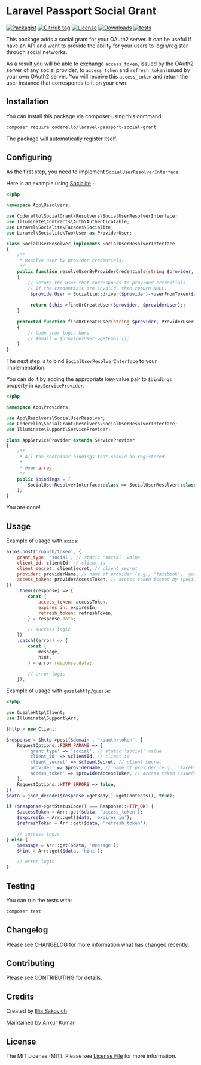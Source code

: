 # Laravel Passport Social Grant

[![Packagist](https://badgen.net/packagist/v/coderello/laravel-passport-social-grant)](https://packagist.org/packages/coderello/laravel-passport-social-grant)
[![GitHub tag](https://badgen.net/github/tag/coderello/laravel-passport-social-grant)](https://github.com/coderello/laravel-passport-social-grant/tags)
[![License](https://badgen.net/packagist/license/coderello/laravel-passport-social-grant)](LICENSE.md)
[![Downloads](https://badgen.net/packagist/dt/coderello/laravel-passport-social-grant)](https://packagist.org/packages/coderello/laravel-passport-social-grant/stats)
[![tests](https://github.com/coderello/laravel-passport-social-grant/workflows/tests/badge.svg)](https://github.com/coderello/laravel-passport-social-grant/actions)

This package adds a social grant for your OAuth2 server. It can be useful if have an API and want to provide the ability
for your users to login/register through social networks.

As a result you will be able to exchange `access_token`, issued by the OAuth2 server of any social provider,
to `access_token` and `refresh_token` issued by your own OAuth2 server.
You will receive this `access_token` and return the user instance that corresponds to it on your own.

## Installation

You can install this package via composer using this command:

```bash
composer require coderello/laravel-passport-social-grant
```

The package will automatically register itself.

## Configuring

As the first step, you need to implement `SocialUserResolverInterface`:

Here is an example using [Socialite](https://laravel.com/docs/9.x/socialite) -

```php
<?php

namespace App\Resolvers;

use Coderello\SocialGrant\Resolvers\SocialUserResolverInterface;
use Illuminate\Contracts\Auth\Authenticatable;
use Laravel\Socialite\Facades\Socialite;
use Laravel\Socialite\Two\User as ProviderUser;

class SocialUserResolver implements SocialUserResolverInterface
{
    /**
     * Resolve user by provider credentials.
     */
    public function resolveUserByProviderCredentials(string $provider, string $accessToken): ?Authenticatable
    {
        // Return the user that corresponds to provided credentials.
        // If the credentials are invalid, then return NULL.
         $providerUser = Socialite::driver($provider)->userFromToken($accessToken);
         
         return $this->findOrCreateUser($provider, $providerUser);;
    }
    
    protected function findOrCreateUser(string $provider, ProviderUser $providerUser): ?Authenticatable
    {
        // todo your logic here      
        // $email = $providerUser->getEmail();
    }
}
```

The next step is to bind `SocialUserResolverInterface` to your implementation.

You can do it by adding the appropriate key-value pair to `$bindings` property in `AppServiceProvider`:

```php
<?php

namespace App\Providers;

use App\Resolvers\SocialUserResolver;
use Coderello\SocialGrant\Resolvers\SocialUserResolverInterface;
use Illuminate\Support\ServiceProvider;

class AppServiceProvider extends ServiceProvider
{
    /**
     * All the container bindings that should be registered.
     *
     * @var array
     */
    public $bindings = [
        SocialUserResolverInterface::class => SocialUserResolver::class,
    ];
}
```

You are done!

## Usage

Example of usage with `axios`:

```javascript
axios.post('/oauth/token', {
    grant_type: 'social', // static 'social' value
    client_id: clientId, // client id
    client_secret: clientSecret, // client secret
    provider: providerName, // name of provider (e.g., 'facebook', 'google' etc.)
    access_token: providerAccessToken, // access token issued by specified provider
})
    .then((response) => {
        const {
            access_token: accessToken,
            expires_in: expiresIn,
            refresh_token: refreshToken,
        } = response.data;

        // success logic
    })
    .catch((error) => {
        const {
            message,
            hint,
        } = error.response.data;

        // error logic
    });
```

Example of usage with `guzzlehttp/guzzle`:

```php
<?php

use GuzzleHttp\Client;
use Illuminate\Support\Arr;

$http = new Client;

$response = $http->post($domain . '/oauth/token', [
    RequestOptions::FORM_PARAMS => [
        'grant_type' => 'social', // static 'social' value
        'client_id' => $clientId, // client id
        'client_secret' => $clientSecret, // client secret
        'provider' => $providerName, // name of provider (e.g., 'facebook', 'google' etc.)
        'access_token' => $providerAccessToken, // access token issued by specified provider
    ],
    RequestOptions::HTTP_ERRORS => false,
]);
$data = json_decode($response->getBody()->getContents(), true);

if ($response->getStatusCode() === Response::HTTP_OK) {
    $accessToken = Arr::get($data, 'access_token');
    $expiresIn = Arr::get($data, 'expires_in');
    $refreshToken = Arr::get($data, 'refresh_token');

    // success logic
} else {
    $message = Arr::get($data, 'message');
    $hint = Arr::get($data, 'hint');

    // error logic
}
```

## Testing

You can run the tests with:

```bash
composer test
```

## Changelog

Please see [CHANGELOG](CHANGELOG.md) for more information what has changed recently.

## Contributing

Please see [CONTRIBUTING](.github/CONTRIBUTING.md) for details.

## Credits

Created by [Illia Sakovich](https://github.com/hivokas)

Maintained by [Ankur Kumar](https://github.com/ankurk91)

## License

The MIT License (MIT). Please see [License File](LICENSE.md) for more information.
